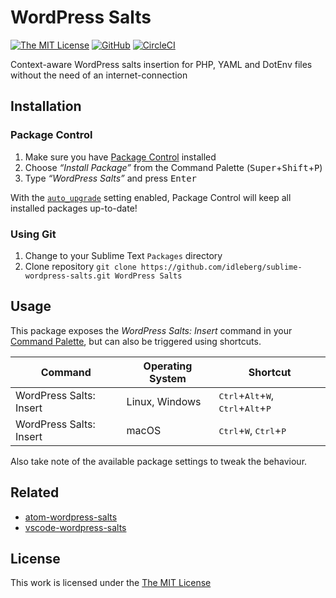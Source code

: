 # WordPress Salts

[![The MIT License](https://flat.badgen.net/badge/license/MIT/blue)](https://opensource.org/licenses/MIT)
[![GitHub](https://flat.badgen.net/github/release/idleberg/sublime-wordpress-salts)](https://github.com/idleberg/sublime-wordpress-salts/releases)
[![CircleCI](https://flat.badgen.net/circleci/github/idleberg/generator-atom-package-coffeescript)](https://circleci.com/gh/idleberg/sublime-wordpress-salts)

Context-aware WordPress salts insertion for PHP, YAML and DotEnv files without the need of an internet-connection

## Installation

### Package Control

1. Make sure you have [Package Control](https://packagecontrol.io/) installed
2. Choose *“Install Package”* from the Command Palette (<kbd>Super</kbd>+<kbd>Shift</kbd>+<kbd>P</kbd>)
3. Type *“WordPress Salts”* and press <kbd>Enter</kbd>

With the [`auto_upgrade`](https://packagecontrol.io/docs/settings#setting-auto_upgrade) setting enabled, Package Control will keep all installed packages up-to-date!

### Using Git

1. Change to your Sublime Text `Packages` directory
2. Clone repository `git clone https://github.com/idleberg/sublime-wordpress-salts.git WordPress Salts`

## Usage

This package exposes the *WordPress Salts: Insert* command in your [Command Palette](http://docs.sublimetext.info/en/latest/reference/command_palette.html), but can also be triggered using shortcuts.

Command                 | Operating System | Shortcut
------------------------|------------------|-----------------------------------------------------------------------------------------
WordPress Salts: Insert | Linux, Windows   | <kbd>Ctrl</kbd>+<kbd>Alt</kbd>+<kbd>W</kbd>, <kbd>Ctrl</kbd>+<kbd>Alt</kbd>+<kbd>P</kbd>
WordPress Salts: Insert | macOS            | <kbd>Ctrl</kbd>+<kbd>W</kbd>, <kbd>Ctrl</kbd>+<kbd>P</kbd>

Also take note of the available package settings to tweak the behaviour.

## Related

- [atom-wordpress-salts](https://atom.io/packages/wordpress-salts)
- [vscode-wordpress-salts](https://marketplace.visualstudio.com/items?itemName=idleberg.wordpress-salts)

## License

This work is licensed under the [The MIT License](LICENSE)
